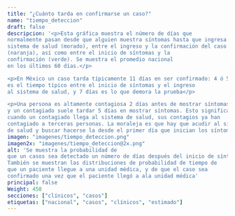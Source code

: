 ```yaml
---
title: "¿Cuánto tarda en confirmarse un caso?"
name: "tiempo_deteccion"
draft: false
descripcion: '<p>Esta gráfica muestra el número de días que
normalmente pasan desde que alguien muestra síntomas hasta que ingresa al
sistema de salud (morado), entre el ingreso y la confirmación del caso
(naranja), así como entre el inicio de síntomas y la
confirmación (verde). Se muestra el promedio nacional
en los últimos 60 días.</p>

<p>En México un caso tarda típicamente 11 días en ser confirmado: 4 ó 5 días
es el tiempo típico entre el inicio de síntomas y el ingreso
al sistema de salud, y 7 días es lo que demora la prueba</p>

<p>Una persona es altamente contagiosa 2 días antes de mostrar síntomas,
y un contagiado suele tardar 5 días en mostrar síntomas. Esto significa que
cuando un contagiado llega al sistema de salud, sus contagios ya han
contagiado a terceras personas. La moraleja es que hay que acudir al sistema
de salud y buscar hacerse la desde el primer día que inician los síntomas.</p>'
imagen: "imagenes/tiempo_deteccion.png"
imagen2x: "imagenes/tiempo_deteccion@2x.png"
alt: 'Se muestra la probabilidad de
que un casos sea detectado un número de días después del inicio de síntomas.
También se muestran las distribuciones de probabilidad de tiempo de
que un paciente llegue a una unidad médica, y de que el caso sea
confirmado una vez que el paciente llegó a ala unidad médica'
principal: false
Weight: 450
secciones: ["clínicos", "casos"]
etiquetas: ["nacional", "casos", "clínicos", "estimado"]
---
```

